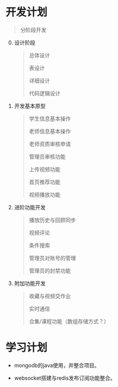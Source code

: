 # 开发计划

> 分阶段开发

0. 设计阶段

    > 总体设计
    >
    > 表设计
    >
    > 
    >
    > 详细设计
    >
    > 代码逻辑设计

1. 开发基本原型

   > 学生信息基本操作
   >
   > 老师信息基本操作
   >
   > 老师资质审核申请
   >
   > 管理员审核功能
   >
   > 上传视频功能
   >
   > 首页推荐功能
   >
   > 视频播放功能

2. 进阶功能开发

	> 播放历史与回顾同步
	>
	> 视频评论
	>
	> 条件搜索
	>
	> 管理员对账号的管理
	>
	> 管理员的封禁功能
	
3. 附加功能开发

   > 收藏与视频交作业
   >
   > 实时通信
   >
   > 合集/课程功能（数组存储方式？）

# 学习计划

- mongodb的java使用，并整合项目。

- websocket搭建与redis发布订阅功能整合。